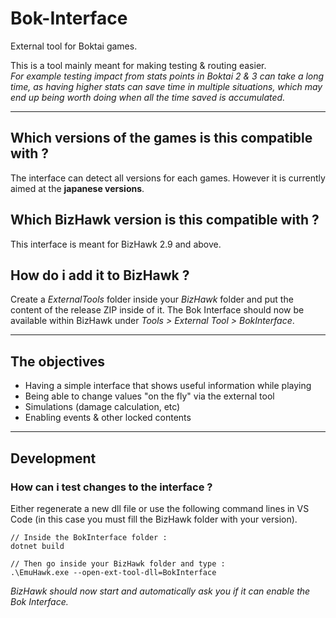 # Bok-Interface
External tool for Boktai games.

This is a tool mainly meant for making testing & routing easier.  
*For example testing impact from stats points in Boktai 2 & 3 can take a long time, as having higher stats can save time in multiple situations, which may end up being worth doing when all the time saved is accumulated.*

-------------------------------------

## Which versions of the games is this compatible with ?
The interface can detect all versions for each games.
However it is currently aimed at the **japanese versions**.

## Which BizHawk version is this compatible with ?
This interface is meant for BizHawk 2.9 and above.

## How do i add it to BizHawk ?
Create a *ExternalTools* folder inside your *BizHawk* folder and put the content of the release ZIP inside of it.
The Bok Interface should now be available within BizHawk under *Tools > External Tool > BokInterface*.

-------------------------------------

## The objectives
- Having a simple interface that shows useful information while playing
- Being able to change values "on the fly" via the external tool
- Simulations (damage calculation, etc)
- Enabling events & other locked contents

-------------------------------------

## Development

### How can i test changes to the interface ?
Either regenerate a new dll file or use the following command lines in VS Code (in this case you must fill the BizHawk folder with your version).
```
// Inside the BokInterface folder :
dotnet build

// Then go inside your BizHawk folder and type :
.\EmuHawk.exe --open-ext-tool-dll=BokInterface
```

*BizHawk should now start and automatically ask you if it can enable the Bok Interface.*
